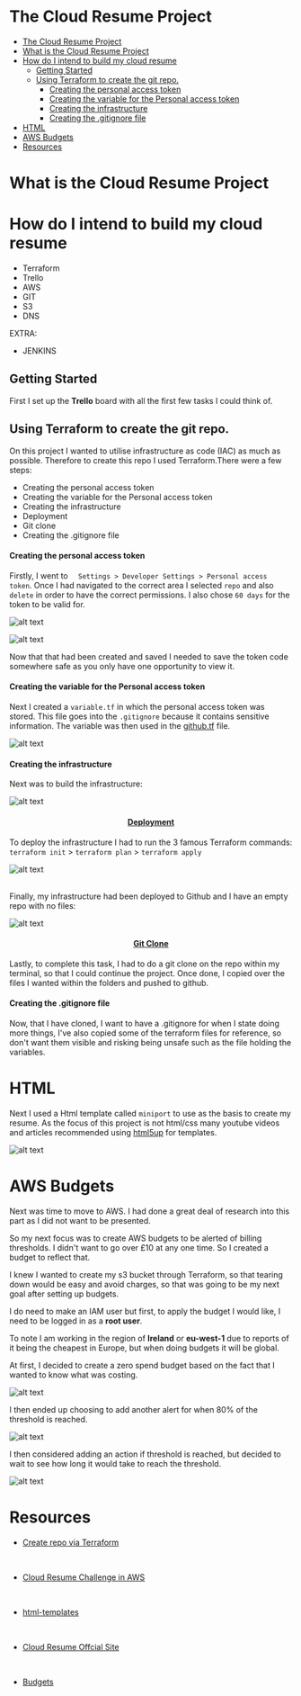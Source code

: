 # The Cloud Resume Project
- [The Cloud Resume Project](#the-cloud-resume-project)
- [What is the Cloud Resume Project](#what-is-the-cloud-resume-project)
- [How do I intend to build my cloud resume](#how-do-i-intend-to-build-my-cloud-resume)
  - [Getting Started](#getting-started)
  - [Using Terraform to create the git repo.](#using-terraform-to-create-the-git-repo)
      - [Creating the personal access token](#creating-the-personal-access-token)
      - [Creating the variable for the Personal access token](#creating-the-variable-for-the-personal-access-token)
      - [Creating the infrastructure](#creating-the-infrastructure)
      - [Creating the .gitignore file](#creating-the-gitignore-file)
- [HTML](#html)
- [AWS Budgets](#aws-budgets)
- [Resources](#resources)



#  What is the Cloud Resume Project


# How do I intend to build my cloud resume

* Terraform
* Trello
* AWS
* GIT
* S3
* DNS

EXTRA:
* JENKINS

## Getting Started
First I set up the **Trello** board with all the first few tasks I could think of.


## Using Terraform to create the git repo.

On this project I wanted to utilise infrastructure as code (IAC) as much as possible. Therefore to create this repo I used Terraform.There were a few steps:

* Creating the personal access token
* Creating the variable for the Personal access token
* Creating the infrastructure
* Deployment
* Git clone
* Creating the .gitignore file


#### Creating the personal access token

Firstly, I went to `  Settings > Developer Settings > Personal access token`. Once I had navigated to the correct area I selected `repo` and also `delete` in order to have the correct permissions. I also chose `60 days` for the token to be valid for.  

![alt text](<images/Screenshot 2024-05-21 at 14.30.01.png>)


![alt text](<images/Screenshot 2024-05-21 at 14.30.25.png>)

Now that that had been created and saved I needed to save the token code somewhere safe as you only have one opportunity to view it.


####  Creating the variable for the Personal access token

Next I created a `variable.tf` in which the personal access token was stored. This file goes into the `.gitignore` because it contains sensitive information. The variable was then used in the [github.tf](https://github.com/Scarlett100/cloud_resume_challenge/blob/master/terraform_for_reference/github.tf) file.

![alt text](<images/Screenshot 2024-05-21 at 14.41.16.png>)


#### Creating the infrastructure

Next was to build the infrastructure:

![alt text](<images/Screenshot 2024-05-21 at 14.42.51.png>)


<h4 style="text-align: center;"><u>Deployment</u></h4>


To deploy the infrastructure I had to run the 3 famous Terraform commands: 
`terraform init` > `terraform plan` > `terraform apply` 

![alt text](<images/Screenshot 2024-05-21 at 14.49.40.png>)

<br>
Finally, my infrastructure had been deployed to Github and I have an empty repo with no files:
<br>

![alt text](<images/Screenshot 2024-05-21 at 14.50.41.png>)

<h4 style="text-align: center;"><u>Git Clone</u></h4>


Lastly, to complete this task, I had to do a git clone on the repo within my terminal, so that I could continue the project. Once done, I copied over the files I wanted within the folders and pushed to github.

#### Creating the .gitignore file

Now, that I have cloned, I want to have a .gitignore for when I state doing more things, I've also copied some of the terraform files for reference, so don't want them visible and risking being unsafe such as the file holding the variables.



# HTML

Next I used a Html template called `miniport` to use as the basis to create my resume. As the focus of this project is not html/css many youtube videos and articles recommended using [html5up](https://html5up.net) for templates.


![alt text](<images/Screenshot 2024-05-21 at 14.59.46.png>)



# AWS Budgets

Next was time to move to AWS. I had done a great deal of research into this part as I did not want to be presented.

So my next focus was to create AWS budgets to be alerted of billing thresholds. I didn't want to go over £10 at any one time. So I created a budget to reflect that.

I knew I wanted to create my s3 bucket through Terraform, so that tearing down would be easy and avoid charges, so that was going to be my next goal after setting up budgets.


I do need to make an IAM user but first, to apply the budget I would like, I need to be logged in as a **root user**.

To note I am working in the region of **Ireland** or **eu-west-1** due to reports of it being the cheapest in Europe, but when doing budgets it will be global.

At first, I decided to create a zero spend budget based on the fact that I wanted to know what was costing.

![alt text](<images/Screenshot 2024-05-28 at 13.18.41.png>)

I then ended up choosing to add another alert for when 80% of the threshold is reached.

![alt text](<images/Screenshot 2024-05-28 at 13.27.50.png>)

I then considered adding an action if threshold is reached, but decided to wait to see how long it would take to reach the threshold.

![alt text](<images/Screenshot 2024-05-28 at 13.26.55.png>)








# Resources
* [Create repo via Terraform](https://www.linkedin.com/pulse/github-repository-create-terraform-anish-kumar/)
<br>

* [Cloud Resume Challenge in AWS](https://www.youtube.com/watch?v=NNKzYhvqq5w)
  
<br>

* [html-templates](https://html5up.net)
<br>

* [Cloud Resume Offcial Site](https://cloudresumechallenge.dev)
<br>

* [Budgets](https://www.youtube.com/watch?v=WtokD2JD7K8)




